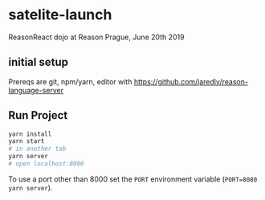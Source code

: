 # satelite-launch

ReasonReact dojo at Reason Prague, June 20th 2019

## initial setup

Prereqs are git, npm/yarn, editor with https://github.com/jaredly/reason-language-server

## Run Project

```sh
yarn install
yarn start
# in another tab
yarn server
# open localhost:8000
```

To use a port other than 8000 set the `PORT` environment variable (`PORT=8080 yarn server`).


